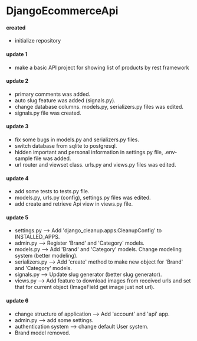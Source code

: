 # DjangoEcommerceApi

#### created
* initialize repository



#### update 1
* make a basic API project for showing list of products by rest framework 



#### update 2
* primary comments was added.
* auto slug feature was added (signals.py).
* change database columns. models.py, serializers.py files was edited.
* signals.py file was created.



#### update 3
* fix some bugs in models.py and serializers.py files.
* switch database from sqlite to postgresql.
* hidden important and personal information in settings.py file, .env-sample file was added.
* url router and viewset class. urls.py and views.py files was edited.



#### update 4
* add some tests to tests.py file.
* models.py, urls.py (config), settings.py files was edited.
* add create and retrieve Api view in views.py file.



#### update 5
* settings.py --> Add 'django_cleanup.apps.CleanupConfig' to INSTALLED_APPS.
* admin.py --> Register 'Brand' and 'Category' models.
* models.py --> Add 'Brand' and 'Category' models. Change modeling system (better modeling).
* serializers.py --> Add 'create' method to make new object for 'Brand' and 'Category' models.
* signals.py --> Update slug generator (better slug generator).
* views.py --> Add feature to download images from received urls and set that for current object (ImageField get image just not url).



#### update 6
* change structure of application --> Add 'account' and 'api' app.
* admin.py --> add some settings.
* authentication system --> change default User system.
* Brand model removed.